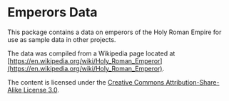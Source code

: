 # Emperors Data
This package contains a data on emperors of the Holy Roman Empire for use as sample data in other projects.

The data was compiled from a Wikipedia page located at [https://en.wikipedia.org/wiki/Holy_Roman_Emperor](https://en.wikipedia.org/wiki/Holy_Roman_Emperor).

The content is licensed under the [Creative Commons Attribution-Share-Alike License 3.0](https://creativecommons.org/licenses/by-sa/3.0/us/).